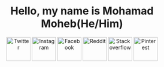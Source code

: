 <h1 align="center">Hello, my name is Mohamad Moheb(He/Him) </h1>
<p align="center">
<a href=https://www.instagram.com/m0edah0e><img align="center" src="https://i.ibb.co/CvjMDdh/twitter.png" alt="Twitter" height="64" width="64" /></a>
<a href=https://www.instagram.com/mohamadmohebx><img align="center" src="https://i.ibb.co/GJyp6z9/insta.png" alt="Instagram" height="64" width="64" /></a>
<a href=https://www.instagram.com/m0edah0e><img align="center" src="https://i.ibb.co/4d38zjm/face.png" alt="Facebook" height="64" width="64" /></a>
<a href=https://www.instagram.com/m0edah0e><img align="center" src="https://i.ibb.co/3sKfX6M/reddit.png" alt="Reddit" height="64" width="64" /></a>
<a href=https://www.instagram.com/m0edah0e><img align="center" src="https://i.ibb.co/vhKT1Dq/stack.png" alt="Stackoverflow" height="64" width="64" /></a>
<a href=https://www.instagram.com/m0edah0e><img align="center" src="https://i.ibb.co/t84WPhG/Pinterest.png" alt="Pinterest" height="64" width="64" /></a>
